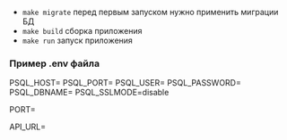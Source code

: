 - ```make migrate``` перед первым запуском нужно применить миграции БД
- ```make build``` сборка приложения
- ```make run``` запуск приложения

### Пример .env файла
PSQL_HOST=
PSQL_PORT=
PSQL_USER=
PSQL_PASSWORD=
PSQL_DBNAME=
PSQL_SSLMODE=disable

PORT=

API_URL=
